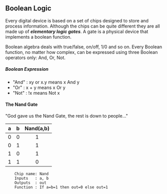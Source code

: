 ## Boolean Logic

Every digital device is based on a set of chips designed to store
and process information. Although the chips can be quite different
they are all made up of ***elementary logic gates***. A gate is a
physical device that implements a boolean function.

Boolean algebra deals with true/false, on/off, 1/0 and so on.
Every Boolean function, no matter how complex, can be expressed
using three Boolean operators only: And, Or, Not.

##### Boolean Expression
- "And" : xy or x.y means x And y
- "Or"  : x + y means x Or y
- "Not" : !x means Not x


#### The Nand Gate
"God gave us the Nand Gate, the rest is down to people..."

| a | b | Nand(a,b) |
|---|---|   :--:    |
| 0 | 0 |     1     |
| 0 | 1 |     1     |
| 1 | 0 |     1     |
| 1 | 1 |     0     |

```
    Chip name: Nand
    Inputs   : a, b
    Outputs  : out
    Function : If a=b=1 then out=0 else out=1
```

